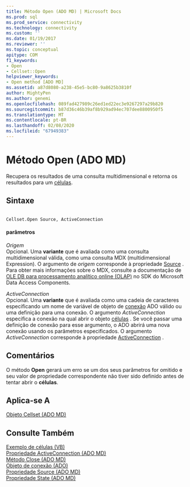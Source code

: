 ```yaml
---
title: Método Open (ADO MD) | Microsoft Docs
ms.prod: sql
ms.prod_service: connectivity
ms.technology: connectivity
ms.custom: ''
ms.date: 01/19/2017
ms.reviewer: ''
ms.topic: conceptual
apitype: COM
f1_keywords:
- Open
- Cellset::Open
helpviewer_keywords:
- Open method [ADO MD]
ms.assetid: a87d8080-a238-45e5-bc80-9a8625b3810f
author: MightyPen
ms.author: genemi
ms.openlocfilehash: 089fad427989c26ed1ed22ec3e9267297a29b820
ms.sourcegitcommit: b87d36c46b39af8b929ad94ec707dee8800950f5
ms.translationtype: MT
ms.contentlocale: pt-BR
ms.lasthandoff: 02/08/2020
ms.locfileid: "67949383"
---
```

# <a name="open-method-ado-md"></a>Método Open (ADO MD)
Recupera os resultados de uma consulta multidimensional e retorna os resultados para um [células](../../../ado/reference/ado-md-api/cellset-object-ado-md.md).  
  
## <a name="syntax"></a>Sintaxe  
  
```  
  
Cellset.Open Source, ActiveConnection  
```  
  
#### <a name="parameters"></a>parâmetros  
 *Origem*  
 Opcional. Uma **variante** que é avaliada como uma consulta multidimensional válida, como uma consulta MDX (multidimensional Expression). O argumento de *origem* corresponde à propriedade [Source](../../../ado/reference/ado-md-api/source-property-ado-md.md) . Para obter mais informações sobre o MDX, consulte a documentação de [OLE DB para processamento analítico online (OLAP)](https://msdn.microsoft.com/8a7673c6-3ca1-4411-9f1e-adf1e47df4f3) no SDK do Microsoft Data Access Components.  
  
 *ActiveConnection*  
 Opcional. Uma **variante** que é avaliada como uma cadeia de caracteres especificando um nome de variável de objeto de [conexão](../../../ado/reference/ado-api/connection-object-ado.md) ADO válido ou uma definição para uma conexão. O argumento *ActiveConnection* especifica a conexão na qual abrir o objeto [células](../../../ado/reference/ado-md-api/cellset-object-ado-md.md) . Se você passar uma definição de conexão para esse argumento, o ADO abrirá uma nova conexão usando os parâmetros especificados. O argumento *ActiveConnection* corresponde à propriedade [ActiveConnection](../../../ado/reference/ado-md-api/activeconnection-property-ado-md.md) .  
  
## <a name="remarks"></a>Comentários  
 O método **Open** gerará um erro se um dos seus parâmetros for omitido e seu valor de propriedade correspondente não tiver sido definido antes de tentar abrir o **células**.  
  
## <a name="applies-to"></a>Aplica-se A  
 [Objeto Cellset (ADO MD)](../../../ado/reference/ado-md-api/cellset-object-ado-md.md)  
  
## <a name="see-also"></a>Consulte Também  
 [Exemplo de células (VB)](../../../ado/reference/ado-md-api/cellset-example-vb.md)   
 [Propriedade ActiveConnection (ADO MD)](../../../ado/reference/ado-md-api/activeconnection-property-ado-md.md)   
 [Método Close (ADO MD)](../../../ado/reference/ado-md-api/close-method-ado-md.md)   
 [Objeto de conexão (ADO)](../../../ado/reference/ado-api/connection-object-ado.md)   
 [Propriedade Source (ADO MD)](../../../ado/reference/ado-md-api/source-property-ado-md.md)   
 [Propriedade State (ADO MD)](../../../ado/reference/ado-md-api/state-property-ado-md.md)
